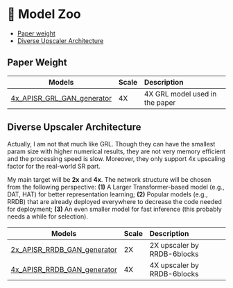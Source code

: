 # :european_castle: Model Zoo

- [Paper weight](#for-paper-weight)
- [Diverse Upscaler Architecture](#for-diverse-upscaler)



## Paper Weight

| Models                                                                                                                          | Scale | Description                                  |
| ------------------------------------------------------------------------------------------------------------------------------- | :---- | :------------------------------------------- |
| [4x_APISR_GRL_GAN_generator](https://github.com/Kiteretsu77/APISR/releases/download/v0.1.0/4x_APISR_GRL_GAN_generator.pth)      | 4X    | 4X GRL model used in the paper               |




## Diverse Upscaler Architecture

Actually, I am not that much like GRL. Though they can have the smallest param size with higher numerical results, they are not very memory efficient and the processing speed is slow. Moreover, they only support 4x upscaling factor for the real-world SR part.

My main target will be **2x** and **4x**. The network structure will be chosen from the following perspective: **(1)** A Larger Transformer-based model (e.g., DAT, HAT) for better representation learning; **(2)** Popular models (e.g., RRDB) that are already deployed everywhere to decrease the code needed for deployment; **(3)** An even smaller model for fast inference (this probably needs a while for selection).


| Models                                                                                                                          | Scale | Description                                  |
| ------------------------------------------------------------------------------------------------------------------------------- | :---- | :------------------------------------------- |
| [2x_APISR_RRDB_GAN_generator](https://github.com/Kiteretsu77/APISR/releases/download/v0.1.0/2x_APISR_RRDB_GAN_generator.pth)    | 2X    | 2X upscaler by RRDB-6blocks                  |
| [4x_APISR_RRDB_GAN_generator](https://github.com/Kiteretsu77/APISR/releases/download/v0.2.0/4x_APISR_RRDB_GAN_generator.pth)    | 4X    | 4X upscaler by RRDB-6blocks                  |

